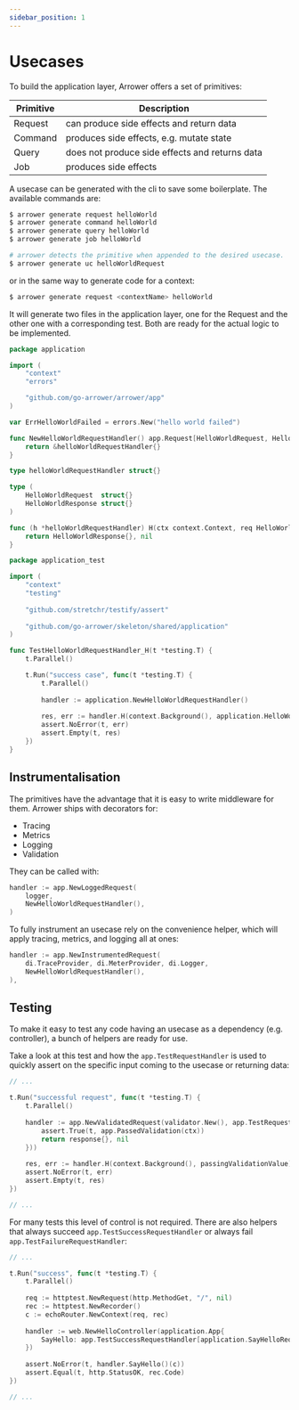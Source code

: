 ```yaml
---
sidebar_position: 1
---
```





# Usecases

To build the application layer, Arrower offers a set of primitives:

| Primitive | Description                                    |
|-----------|------------------------------------------------|
| Request   | can produce side effects and return data       | 
| Command   | produces side effects, e.g. mutate state       | 
| Query     | does not produce side effects and returns data | 
| Job       | produces side effects                          | 


A usecase can be generated with the cli to save some boilerplate. 
The available commands are:
```bash
$ arrower generate request helloWorld
$ arrower generate command helloWorld
$ arrower generate query helloWorld
$ arrower generate job helloWorld

# arrower detects the primitive when appended to the desired usecase.
$ arrower generate uc helloWorldRequest
```

or in the same way to generate code for a context:
```bash
$ arrower generate request <contextName> helloWorld
```

It will generate two files in the application layer, one for the Request
and the other one with a corresponding test.
Both are ready for the actual logic to be implemented.

```go title="shared/application/hello-world.request.go"
package application

import (
    "context"
	"errors"

    "github.com/go-arrower/arrower/app"
)

var ErrHelloWorldFailed = errors.New("hello world failed")

func NewHelloWorldRequestHandler() app.Request[HelloWorldRequest, HelloWorldResponse] {
    return &helloWorldRequestHandler{}
}

type helloWorldRequestHandler struct{}

type (
    HelloWorldRequest  struct{}
    HelloWorldResponse struct{}
)

func (h *helloWorldRequestHandler) H(ctx context.Context, req HelloWorldRequest) (HelloWorldResponse, error) {
    return HelloWorldResponse{}, nil
}
```

```go title="shared/application/hello-world.request_test.go"
package application_test

import (
    "context"
    "testing"
    
    "github.com/stretchr/testify/assert"
    
    "github.com/go-arrower/skeleton/shared/application"
)

func TestHelloWorldRequestHandler_H(t *testing.T) {
    t.Parallel()

    t.Run("success case", func(t *testing.T) {
        t.Parallel()
        
        handler := application.NewHelloWorldRequestHandler()
        
        res, err := handler.H(context.Background(), application.HelloWorldRequest{})
        assert.NoError(t, err)
        assert.Empty(t, res)
    })
}
```

## Instrumentalisation
The primitives have the advantage that it is easy to write middleware for them.
Arrower ships with decorators for:
* Tracing
* Metrics
* Logging
* Validation

They can be called with:
```go
handler := app.NewLoggedRequest(
    logger, 
    NewHelloWorldRequestHandler(),
)
```

To fully instrument an usecase rely on the convenience helper, which will apply tracing, metrics, and logging all at ones:
```go
handler := app.NewInstrumentedRequest(
    di.TraceProvider, di.MeterProvider, di.Logger,
    NewHelloWorldRequestHandler(),
),
```

## Testing
To make it easy to test any code having an usecase as a dependency (e.g. controller), 
a bunch of helpers are ready for use.

Take a look at this test and how the `app.TestRequestHandler` is used
to quickly assert on the specific input coming to the usecase or returning data:
```go
// ...

t.Run("successful request", func(t *testing.T) {
    t.Parallel()
    
    handler := app.NewValidatedRequest(validator.New(), app.TestRequestHandler(func(ctx context.Context, _ structWithValidationTags) (response, error) {
        assert.True(t, app.PassedValidation(ctx))
        return response{}, nil
    }))
    
    res, err := handler.H(context.Background(), passingValidationValue)
    assert.NoError(t, err)
    assert.Empty(t, res)
})

// ...
```

For many tests this level of control is not required.
There are also helpers that always succeed `app.TestSuccessRequestHandler` 
or always fail `app.TestFailureRequestHandler`:

```go
// ...

t.Run("success", func(t *testing.T) {
    t.Parallel()
    
    req := httptest.NewRequest(http.MethodGet, "/", nil)
    rec := httptest.NewRecorder()
    c := echoRouter.NewContext(req, rec)
    
    handler := web.NewHelloController(application.App{
        SayHello: app.TestSuccessRequestHandler[application.SayHelloRequest, application.SayHelloResponse](),
    })
    
    assert.NoError(t, handler.SayHello()(c))
    assert.Equal(t, http.StatusOK, rec.Code)
})

// ...
```